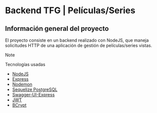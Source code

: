 # Backend TFG | Películas/Series
## Información general del proyecto
El proyecto consiste en un backend realizado con NodeJS, que maneja solicitudes HTTP de una aplicación de gestión de películas/series vistas.

> [!NOTE]
> Tecnologías usadas
> * [NodeJS](https://nodejs.org/es)
> * [Express](https://www.npmjs.com/package/express)
> * [Nodemon](https://www.npmjs.com/package/nodemon)
> * [Sequelize PostgreSQL](https://sequelize.org/)
> * [Swagger-UI-Express](https://github.com/scottie1984/swagger-ui-express)
> * [JWT](https://auth0.com/docs/secure/tokens/json-web-tokens)
> * [BCrypt](https://www.npmjs.com/package/bcrypt)
